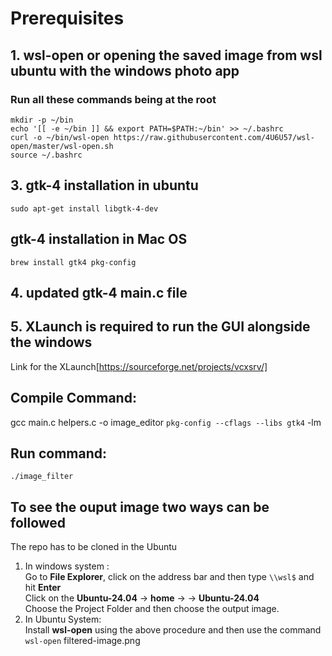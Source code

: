 # Prerequisites
## 1. wsl-open or opening the saved image from wsl ubuntu with the windows photo app
### Run all these commands being at the root
`mkdir -p ~/bin` <br>
`echo '[[ -e ~/bin ]] && export PATH=$PATH:~/bin' >> ~/.bashrc`<br>
`curl -o ~/bin/wsl-open https://raw.githubusercontent.com/4U6U57/wsl-open/master/wsl-open.sh`<br>
`source ~/.bashrc`<br>

## 3. gtk-4 installation in ubuntu
`sudo apt-get install libgtk-4-dev
`
## gtk-4 installation in Mac OS
`
brew install gtk4 pkg-config
`
## 4. updated gtk-4 main.c file 
## 5. XLaunch is required to run the GUI alongside the windows
Link for the XLaunch[https://sourceforge.net/projects/vcxsrv/]

## Compile Command: 

gcc main.c helpers.c -o image_editor `pkg-config --cflags --libs gtk4` -lm

## Run command:

 `./image_filter`

 ## To see the ouput image two ways can be followed
 The repo has to be cloned in the Ubuntu 
 1. In windows system :<br>
    Go to <b>File Explorer</b>, click on the address bar and then type `\\wsl$` and hit <b>Enter</b><br>
    Click on the <b>Ubuntu-24.04</b> -> <b>home</b> -> <b><Your username></b> -> <b>Ubuntu-24.04</b> <br>
    Choose the Project Folder and then choose the output image.
 2. In Ubuntu System:<br>
    Install <b>wsl-open</b> using the above procedure and then use the command `wsl-open` filtered-image.png
